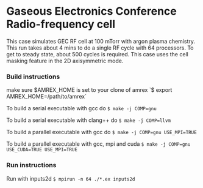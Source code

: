 # Gaseous Electronics Conference Radio-frequency cell

This case simulates GEC RF cell at 100 mTorr with argon 
plasma chemistry. This run takes about 4 mins to do
a single RF cycle with 64 processors. To get to steady state, 
about 500 cycles is required. This case uses the
cell masking feature in the 2D axisymmetric mode.

### Build instructions

make sure $AMREX_HOME is set to your clone of amrex
`$ export AMREX_HOME=/path/to/amrex`

To build a serial executable with gcc do
`$ make -j COMP=gnu`

To build a serial executable with clang++ do
`$ make -j COMP=llvm`

To build a parallel executable with gcc do
`$ make -j COMP=gnu USE_MPI=TRUE`

To build a parallel executable with gcc, mpi and cuda
`$ make -j COMP=gnu USE_CUDA=TRUE USE_MPI=TRUE`

### Run instructions

Run with inputs2d 
`$ mpirun -n 64 ./*.ex inputs2d`
